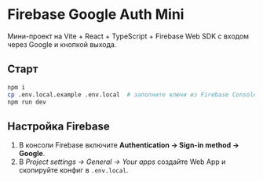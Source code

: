 # Firebase Google Auth Mini

Мини-проект на Vite + React + TypeScript + Firebase Web SDK с входом через Google и кнопкой выхода.

## Старт

```bash
npm i
cp .env.local.example .env.local  # заполните ключи из Firebase Console
npm run dev
```

## Настройка Firebase

1. В консоли Firebase включите **Authentication → Sign-in method → Google**.
2. В *Project settings → General → Your apps* создайте Web App и скопируйте конфиг в `.env.local`.
